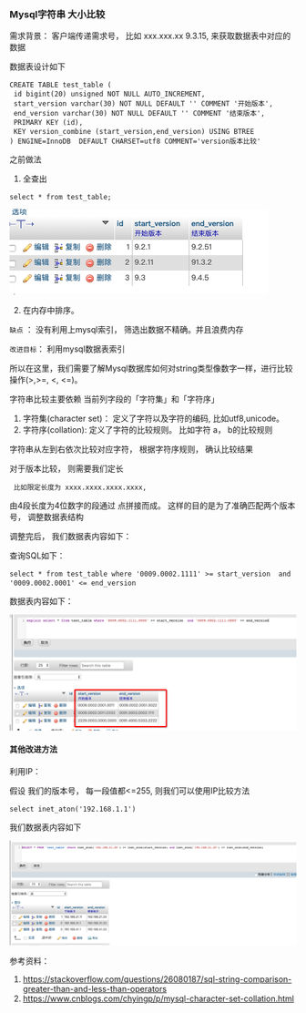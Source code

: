 ### Mysql字符串 大小比较

需求背景：
客户端传递需求号， 比如 xxx.xxx.xx 9.3.15,  来获取数据表中对应的数据

数据表设计如下



```mysql
CREATE TABLE test_table (
 id bigint(20) unsigned NOT NULL AUTO_INCREMENT,
 start_version varchar(30) NOT NULL DEFAULT '' COMMENT '开始版本',
 end_version varchar(30) NOT NULL DEFAULT '' COMMENT '结束版本',
 PRIMARY KEY (id),
 KEY version_combine (start_version,end_version) USING BTREE
) ENGINE=InnoDB  DEFAULT CHARSET=utf8 COMMENT='version版本比较'
```



之前做法

1. 全查出

```
select * from test_table;
```

![image-20190327224730749](image-all.png)

2. 在内存中排序。

`缺点` ： 没有利用上mysql索引， 筛选出数据不精确。并且浪费内存

`改进目标`： 利用mysql数据表索引

所以在这里，我们需要了解Mysql数据库如何对string类型像数字一样，进行比较操作(>,>=, <, <=)。

字符串比较主要依赖 当前列字段的「字符集」和「字符序」

1. 字符集(character set)： 定义了字符以及字符的编码, 比如utf8,unicode。
2. 字符序(collation): 定义了字符的比较规则。 比如字符 a， b的比较规则

字符串从左到右依次比较对应字符， 根据字符序规则， 确认比较结果

对于版本比较， 则需要我们定长

```
 比如限定长度为 xxxx.xxxx.xxxx.xxxx,
```

 由4段长度为4位数字的段通过 点拼接而成。 这样的目的是为了准确匹配两个版本号， 调整数据表结构


调整完后， 我们数据表内容如下：

查询SQL如下：

```mysql
select * from test_table where '0009.0002.1111' >= start_version  and '0009.0002.0001' <= end_version 
```



数据表内容如下：

![image-20190327230026038](update.png)



#### 其他改进方法

利用IP：

假设 我们的版本号， 每一段值都<=255, 则我们可以使用IP比较方法



```
select inet_aton('192.168.1.1')

```



我们数据表内容如下



![image-20190327230644909](image-string-ip.png)





参考资料：

1. https://stackoverflow.com/questions/26080187/sql-string-comparison-greater-than-and-less-than-operators
2. https://www.cnblogs.com/chyingp/p/mysql-character-set-collation.html




